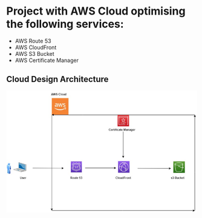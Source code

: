 # Project with AWS Cloud optimising the following services:
 - AWS Route 53
 - AWS CloudFront
 - AWS S3 Bucket
 - AWS Certificate Manager

## Cloud Design Architecture 
![image](https://github.com/Olayemi-apps/aws_hostedsite/blob/dfac8a03f041aa469999fee920e84e8a18a9ee8a/images/hosted_website.jpg)
